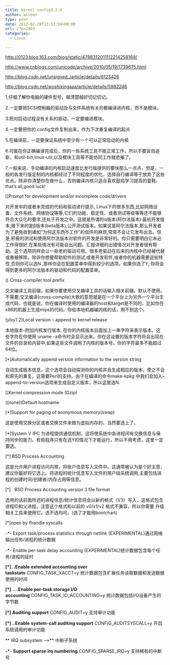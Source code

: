 ```yaml
---
title: kernel config3.2.8
author: wiloon
type: post
date: 2012-02-28T13:13:59+00:00
url: /?p=2483
categories:
  - Linux

---
```

<http://0123.blog.163.com/blog/static/4788312011112214258169/>

<http://www.cnblogs.com/unicode/archive/2010/05/19/1739675.html>

<http://blog.csdn.net/unsigned_/article/details/6123426>

<http://blog.csdn.net/woshixingaaa/article/details/5982246>

1,仔细了解你电脑的硬件型号，越清楚越好切记切记。
  
2.一定要把SCSI控制器的驱动及与文件系统有关的都编译进内核，而不是模块。
  
3.把对启动过程没有关系的驱动，一定要编进模块。
  
4.一定要把你的.config文件复制出来，作为下次重复编译的起点
  
5.在编译前，一定要保证系统中至少有一个可以正常启动的内核
  
6.可能在你正确编译完成后，你的一些系统工具不能正常工作，所以不要盲目追新，和util-bin,linux-util,以及模块工具等不能协同工作就悲摧了。
  
7.一般来说，手动编译的内核启动速度比发行版提供的要快那么一点点，但是，一般的各发行版定制的内核都经过了不同程度的优化，选择自行编译等于放弃了这些优点。除非你清楚你在做什么，否则编译内核只适合喜欢鼓捣学习提高的童鞋。that&#8217;s all,good luck!

[]Prompt for development and/or incomplete code/drivers
  
对开发中的或者未完成的代码和驱动进行提示, Linux下的很多东西,比如网络设备、文件系统、网络协议等等,它们的功能、稳定性、或者测试等级等等还不能够符合大众化的要求,还处于开发之中。这就是所谓的α版本(阿尔法版本):最初开发版本;接下来的是β版本(beta版本),公开测试版本。如果这是阿尔法版本,那么开发者为了避免收到诸如"为何这东西不工作"的信件的麻烦,常常不会让它发布出去。但是,积极的测试和使用阿尔法版本对软件的开发是非常好的。你只需要明白它未必工作得很好,在某些情况有可能会出问题。汇报详细的出错情况对开发者很有帮助。这个选项同样会让一些老的驱动可用。很多老驱动在后来的内核中已经被代替或者被移除。除非你想要帮助软件的测试,或者开发软件,或者你的机器需要这些特性,否则你可以选N ,那样你会在配置菜单中得到较少的选项。如果你选了Y, 你将会得到更多的阿尔法版本的驱动和代码的配置菜单。

() Cross-compiler tool prefix

交叉编译工具前缀，如果你要使用交叉编译工具的话输入相关前缀。默认不使用。不需要;交叉编译(cross-compile)大致的意思就是在一个平台上为另外一个平台生成代码，也就是说，你在编译时使用的编译器的host和target是不同的，比如你在x86的机器上生成mips的代码。你给本地机器编内核的话，用不到这个。

(ylxy1.2)Local version &#8211; append to kernel release
  
本地版本-附加内核发行版本. 在你的内核版本后面加上一串字符来表示版本。这些字符在你使用 uname -a命令时会显示出来。你在这设置的版本字符将会出现在文件的目录和内容中,如果这些文件调用了内核的版本号。你的字符最多不能超过64位。

[*]Automatically append version information to the version string
  
自动生成版本信息。这个选项会自动探测你的内核并且生成相应的版本，使之不会和原先的重复。这需要Perl的支持。由于在编译的命令make-kpkg 中我们会加入&#8211;append-to-version选项来生成自定义版本，所以这里选N.

[]Kernel compression mode (Gzip)

((none))Default hostname

[*]Support for paging of anonymous memory(swap)
  
这是使用交换分区或者交换文件来做为虚拟内存的，当然要选上了。

[*]System V IPC 为进程提供通信机制，这将使系统中各进程间有交换信息与保持同步的能力。有些程序只有在选Y的情况下才能运行，所以不用考虑，这里一定要选。

[*] BSD Process Accounting

这是允许用户进程访问内核，将账户信息写入文件中。这通常被认为是个好主意，建议你最好将它选上。将进程的统计信息写入文件的用户级系统调用,主要包括进程的创建时间/创建者/内存占用等信息。

[*]   BSD Process Accounting version 3 file format

选用的话前面所述的进程信息/统计信息将会以新的格式（V3）写入，这格式包含进程ID和父进程。注意这个格式和以前的 v0/v1/v2 格式不兼容，所以你需要 升级相关工具来使用它。选不选均可。(选了才能用bootchart)

[*]open by fhandle syscalls

-*- Export task/process statistics through netlink (EXPERIMENTAL)通过网络输出任务/进程的统计数据

-*- Enable per-task delay accounting (EXPERIMENTAL)统计数据包含每个任务/进程的延时

**[*] ..Enable extended accounting over taskstats** CONFIG\_TASK\_XACCT=y 统计数据包含扩展任务读取数据和发送数据使用的时间

**[*] &#8230;.Enable per-task storage I/O accounting** CONFIG\_TASK\_IO_ACCOUNTING=y 统计数据包括I/O设备产生的字节数

**[*] Auditing support** CONFIG_AUDIT=y 支持审计功能

**[*] ..Enable system-call auditing support** CONFIG_AUDITSYSCALL=y 开启系统调用的审计功能

** IRQ subsystem &#8212;>** 中断子系统

**-*- Support sparse irq numbering** CONFIG\_SPARSE\_IRQ=y 支持稀有的中断号